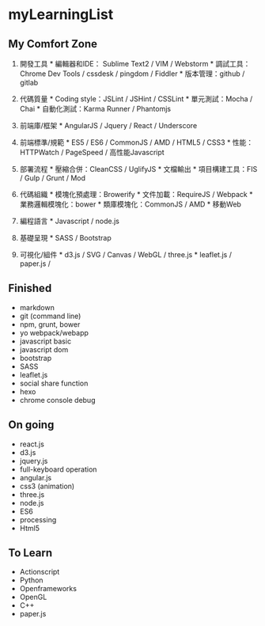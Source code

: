 # myLearningList


## My Comfort Zone

1.  開發工具 
          * 編輯器和IDE： Sublime Text2 / VIM / Webstorm
          * 調試工具：Chrome Dev Tools / cssdesk / pingdom / Fiddler
          * 版本管理：github / gitlab

2. 代碼質量
          * Coding style：JSLint / JSHint / CSSLint
          * 單元測試：Mocha / Chai
          * 自動化測試：Karma Runner / Phantomjs

3. 前端庫/框架 
          * AngularJS / Jquery / React / Underscore

4. 前端標準/規範 
          * ES5 / ES6 / CommonJS / AMD / HTML5 / CSS3
          * 性能： HTTPWatch / PageSpeed / 高性能Javascript

5. 部署流程
          * 壓縮合併：CleanCSS / UglifyJS
          * 文檔輸出
          * 項目構建工具：FIS / Gulp / Grunt / Mod
          
6. 代碼組織
          * 模塊化預處理：Browerify
          * 文件加載：RequireJS / Webpack
          * 業務邏輯模塊化：bower
          * 類庫模塊化：CommonJS / AMD
          * 移動Web

7. 編程語言
          * Javascript / node.js

8. 基礎呈現
          * SASS / Bootstrap

10. 可視化/組件
          * d3.js / SVG / Canvas / WebGL / three.js
          * leaflet.js / paper.js / 




## Finished
* markdown
* git (command line)
* npm, grunt, bower
* yo webpack/webapp
* javascript basic
* javascript dom
* bootstrap
* SASS
* leaflet.js
* social share function
* hexo
* chrome console debug

## On going
* react.js
* d3.js
* jquery.js
* full-keyboard operation
* angular.js
* css3 (animation)
* three.js
* node.js
* ES6
* processing
* Html5

## To Learn
* Actionscript
* Python
* Openframeworks
* OpenGL
* C++
* paper.js
